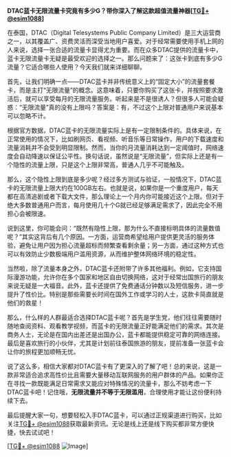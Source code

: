**DTAC蓝卡无限流量卡究竟有多少G？带你深入了解这款超值流量神器[[TG💪+ @esim1088](https://t.me/s/esim1088)]**

在泰国，DTAC（Digital Telesystems Public Company Limited）是三大运营商之一，以其覆盖广、资费灵活而深受当地用户喜爱。对于经常需要使用手机上网的人来说，选择一张合适的流量卡显得尤为重要。而在众多DTAC提供的流量卡中，蓝卡无限流量卡无疑是最受欢迎的选择之一。那么问题来了：这张卡到底有多少G流量？它适合哪些人使用？今天我们就来详细聊聊。

首先，让我们明确一点——DTAC蓝卡并非传统意义上的“固定大小”的流量套餐卡，而是主打“无限流量”的概念。这意味着，只要你购买了这张卡，并按照要求激活后，就可以享受每月的无限流量服务。听起来是不是很诱人？但很多人可能会疑惑：“无限流量”真的没有上限吗？答案是：有，不过这个上限对普通用户来说基本可以忽略不计。

根据官方数据，DTAC蓝卡的无限流量实际上是有一定限制条件的。具体来说，在正常使用的情况下，比如刷网页、看视频、听音乐等日常操作，用户的下载速度和流量消耗并不会受到明显限制。然而，当你的月流量消耗达到一定阈值时，网络速度会自动降速以保证公平性。换句话说，虽然说是“无限流量”，但实际上还是有一个隐性的流量上限，只是这个上限非常高，普通人几乎不可能触及。

那么，这个隐性上限到底是多少呢？经过多方测试与验证，一般情况下，DTAC蓝卡的无限流量上限大约在100GB左右。也就是说，如果你是一个重度用户，每天都在高清追剧或者下载大文件，那么理论上一个月内你可能接近这个上限。但对于绝大多数普通用户而言，每月使用几十个G就已经足够满足需求了，因此完全不用担心会被限速。

说到这里，你可能会问：“既然有隐性上限，那为什么不直接标明具体的流量数值呢？”其实这背后有几个原因。一方面，运营商希望给用户提供更灵活的服务体验，避免让用户因为担心流量超标而频繁查看剩余量；另一方面，通过这种方式也可以有效防止少数极端用户滥用资源，从而维护整体网络环境的稳定性。

当然啦，除了流量本身之外，DTAC蓝卡还附带了许多其他福利。例如，它支持国际漫游功能，允许你在多个国家和地区自由切换网络，这对于经常出国旅行的朋友来说无疑是一大福音。此外，蓝卡还提供了免费通话分钟数以及短信服务，进一步提升了性价比。特别是那些需要长时间在国外工作或学习的人士，这款卡简直就是他们的救星！

那么，什么样的人群最适合选择DTAC蓝卡呢？首先是学生党，他们往往需要随时随地查阅资料、观看教学视频，而蓝卡的无限流量正好能满足他们的需求。其次是商务人士，无论是在国内出差还是出国办公，蓝卡都能提供稳定可靠的网络连接。最后是喜欢旅行的小伙伴，尤其是计划前往泰国旅游的朋友，提前准备一张蓝卡会让你的旅程更加顺畅无忧。

说了这么多，相信大家都对DTAC蓝卡有了更深入的了解了吧！总的来说，这是一款非常适合追求高性价比且需要大量移动互联网服务的用户群体的产品。如果你正在寻找一款既能满足日常需求又能应对特殊情况的流量卡，那么不妨考虑一下DTAC蓝卡吧！记住哦，**无限流量并不等于无限滥用**，合理使用才能让这份便利持续下去。

最后提醒大家一句，想要轻松入手DTAC蓝卡，可以通过正规渠道进行购买，比如关注[TG💪+ @esim1088](https://t.me/s/esim1088)获取最新资讯。无论是线上还是线下购买都非常方便快捷，快去试试吧！

[[TG💪+ @esim1088](https://t.me/s/esim1088) ![Image](https://i.postimg.cc/4NQfJmqS/Snipaste-2025-05-13-00-14-12.png)]